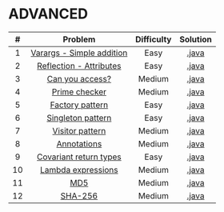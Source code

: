 # ADVANCED

|    #   | Problem                                                                                     | Difficulty | Solution                                                                                                                                    |
|:------:|:-------------------------------------------------------------------------------------------:|:----------:|:-------------------------------------------------------------------------------------------------------------------------------------------:|
|    1   | [Varargs - Simple addition](https://www.hackerrank.com/challenges/simple-addition-varargs)  |    Easy    | [.java](https://github.com/dimitrietataru/hackerrank/blob/java/Java/07.%20Advanced/01%20-%20Java%20varargs%20(Simple%20addition)/Main.java) |
|    2   | [Reflection - Attributes](https://www.hackerrank.com/challenges/java-reflection-attributes) |    Easy    | [.java](https://github.com/dimitrietataru/hackerrank/blob/java/Java/07.%20Advanced/02%20-%20Java%20reflection%20(Attributes)/Main.java)     |
|    3   | [Can you access?](https://www.hackerrank.com/challenges/can-you-access)                     |   Medium   | [.java](https://github.com/dimitrietataru/hackerrank/blob/java/Java/07.%20Advanced/03%20-%20Can%20you%20access/Main.java)                   |
|    4   | [Prime checker](https://www.hackerrank.com/challenges/prime-checker)                        |   Medium   | [.java](https://github.com/dimitrietataru/hackerrank/blob/java/Java/07.%20Advanced/04%20-%20Prime%20checker/Main.java)                      |
|    5   | [Factory pattern](https://www.hackerrank.com/challenges/java-factory)                       |    Easy    | [.java](https://github.com/dimitrietataru/hackerrank/blob/java/Java/07.%20Advanced/05%20-%20Java%20factory%20pattern/Main.java)             |
|    6   | [Singleton pattern](https://www.hackerrank.com/challenges/java-singleton)                   |    Easy    | [.java](https://github.com/dimitrietataru/hackerrank/blob/java/Java/07.%20Advanced/06%20-%20Java%20singleton%20pattern/Main.java)           |
|    7   | [Visitor pattern](https://www.hackerrank.com/challenges/java-vistor-pattern)                |   Medium   | [.java](https://github.com/dimitrietataru/hackerrank/blob/java/Java/07.%20Advanced/07%20-%20Java%20visitor%20pattern/Main.java)             |
|    8   | [Annotations](https://www.hackerrank.com/challenges/java-annotations)                       |   Medium   | [.java](https://github.com/dimitrietataru/hackerrank/blob/java/Java/07.%20Advanced/08%20-%20Java%20annotations/Main.java)                   |
|    9   | [Covariant return types](https://www.hackerrank.com/challenges/java-covariance)             |    Easy    | [.java](https://github.com/dimitrietataru/hackerrank/blob/java/Java/07.%20Advanced/09%20-%20Covariant%20return%20types/Main.java)           |
|   10   | [Lambda expressions](https://www.hackerrank.com/challenges/java-lambda-expressions)         |   Medium   | [.java](https://github.com/dimitrietataru/hackerrank/blob/java/Java/07.%20Advanced/10%20-%20Java%20lambda%20expressions/Main.java)          |
|   11   | [MD5](https://www.hackerrank.com/challenges/java-md5)                                       |   Medium   | [.java](https://github.com/dimitrietataru/hackerrank/blob/java/Java/07.%20Advanced/11%20-%20Java%20MD5/Main.java)                           |
|   12   | [SHA-256](https://www.hackerrank.com/challenges/sha-256)                                    |   Medium   | [.java](https://github.com/dimitrietataru/hackerrank/blob/java/Java/07.%20Advanced/12%20-%20Java%20SHA-256/Main.java)                       |
